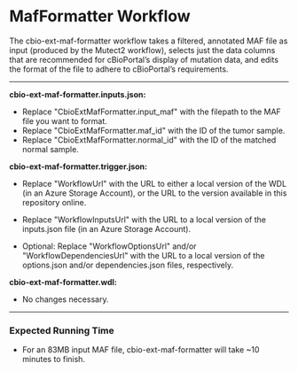 # MafFormatter Workflow
The cbio-ext-maf-formatter workflow takes a filtered, annotated MAF file as input (produced by the Mutect2 workflow), selects just the data columns that are recommended for cBioPortal’s display of mutation data, and edits the format of the file to adhere to cBioPortal’s requirements. 

---

**cbio-ext-maf-formatter.inputs.json:** 

* Replace "CbioExtMafFormatter.input_maf" with the filepath to the MAF file you want to format.
* Replace "CbioExtMafFormatter.maf_id" with the ID of the tumor sample.
* Replace "CbioExtMafFormatter.normal_id" with the ID of the matched normal sample.


**cbio-ext-maf-formatter.trigger.json:**

* Replace "WorkflowUrl" with the URL to either a local version of the WDL (in an Azure Storage Account), or the URL to the version available in this repository online.

* Replace "WorkflowInputsUrl" with the URL to a local version of the inputs.json file (in an Azure Storage Account).

* Optional: Replace "WorkflowOptionsUrl" and/or "WorkflowDependenciesUrl" with the URL to a local version of the options.json and/or dependencies.json files, respectively.

**cbio-ext-maf-formatter.wdl:**

* No changes necessary.

---

### Expected Running Time
* For an 83MB input MAF file, cbio-ext-maf-formatter will take ~10 minutes to finish.
